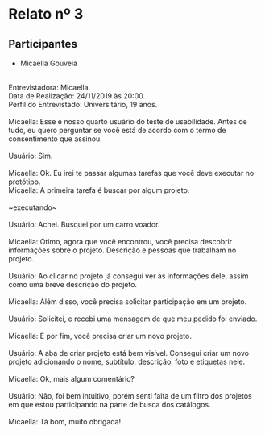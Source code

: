 # Relato nº 3

## Participantes
- Micaella Gouveia
<br><br>

Entrevistadora: Micaella.
<br>
Data de Realização: 24/11/2019 às 20:00.
<br>
Perfil do Entrevistado: Universitário, 19 anos.
<br>
<br>
Micaella: Esse é nosso quarto usuário do teste de usabilidade. Antes de tudo, eu quero perguntar se você está de acordo com o termo de consentimento que assinou.<br><br>Usuário: Sim.<br><br>
Micaella: Ok. Eu irei te passar algumas tarefas que você deve executar no protótipo.
<br>
Micaella: A primeira tarefa é buscar por algum projeto.
<br><br>
~executando~
<br><br>
Usuário: Achei. Busquei por um carro voador.
<br><br>
Micaella: Ótimo, agora que você encontrou, você precisa descobrir informações sobre o projeto. Descrição e pessoas que trabalham no projeto.
<br><br>
Usuário: Ao clicar no projeto já consegui ver as informações dele, assim como uma breve descrição do projeto.
<br><br>
Micaella: Além disso, você precisa solicitar participação em um projeto.
<br><br>
Usuário: Solicitei, e recebi uma mensagem de que meu pedido foi enviado.
<br><br>
Micaella: E por fim, você precisa criar um novo projeto.
<br><br>
Usuário: A aba de criar projeto está bem visível. Consegui criar um novo projeto adicionando o nome, subtítulo, descrição, foto e etiquetas nele.
<br><br>
Micaella: Ok, mais algum comentário?
<br><br>
Usuário: Não, foi bem intuitivo, porém senti falta de um filtro dos projetos em que estou participando na parte de busca dos catálogos.
<br><br>
Micaella: Tá bom, muito obrigada!

